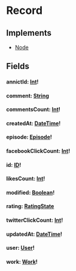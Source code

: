 # Record

## Implements

- [Node](/api/graphql/interfaces/node.md)


## Fields

#### annictId: [Int](/api/graphql/scalars/int.md)!

#### comment: [String](/api/graphql/scalars/string.md)

#### commentsCount: [Int](/api/graphql/scalars/int.md)!

#### createdAt: [DateTime](/api/graphql/scalars/date-time.md)!

#### episode: [Episode](/api/graphql/objects/episode.md)!

#### facebookClickCount: [Int](/api/graphql/scalars/int.md)!

#### id: [ID](/api/graphql/scalars/id.md)!

#### likesCount: [Int](/api/graphql/scalars/int.md)!

#### modified: [Boolean](/api/graphql/scalars/boolean.md)!

#### rating: [RatingState](/api/graphql/enums/rating-state.md)

#### twitterClickCount: [Int](/api/graphql/scalars/int.md)!

#### updatedAt: [DateTime](/api/graphql/scalars/date-time.md)!

#### user: [User](/api/graphql/objects/user.md)!

#### work: [Work](/api/graphql/objects/work.md)!
